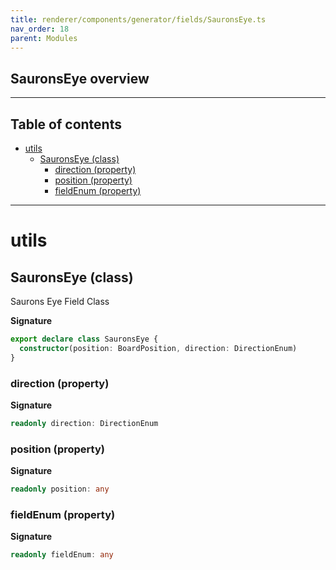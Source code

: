```yaml
---
title: renderer/components/generator/fields/SauronsEye.ts
nav_order: 18
parent: Modules
---
```


## SauronsEye overview

---

<h2 class="text-delta">Table of contents</h2>

- [utils](#utils)
  - [SauronsEye (class)](#sauronseye-class)
    - [direction (property)](#direction-property)
    - [position (property)](#position-property)
    - [fieldEnum (property)](#fieldenum-property)

---

# utils

## SauronsEye (class)

Saurons Eye Field Class

**Signature**

```ts
export declare class SauronsEye {
  constructor(position: BoardPosition, direction: DirectionEnum)
}
```

### direction (property)

**Signature**

```ts
readonly direction: DirectionEnum
```

### position (property)

**Signature**

```ts
readonly position: any
```

### fieldEnum (property)

**Signature**

```ts
readonly fieldEnum: any
```
